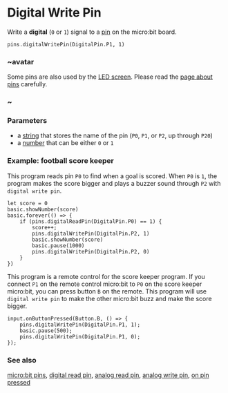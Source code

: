 # Digital Write Pin

Write a **digital** (`0` or `1`) signal to a [pin](/device/pins) on
the micro:bit board.

```sig
pins.digitalWritePin(DigitalPin.P1, 1)
```

### ~avatar

Some pins are also used by the [LED screen](/device/screen).
Please read the [page about pins](/device/pins) carefully.

### ~

### Parameters

* a [string](/reference/types/string) that stores the name of the pin (``P0``, ``P1``, or ``P2``, up through ``P20``)
* a [number](/reference/types/number) that can be either `0` or `1`

### Example: football score keeper

This program reads pin `P0` to find when a goal is scored.  When `P0`
is `1`, the program makes the score bigger and plays a buzzer sound
through `P2` with ``digital write pin``.

```blocks
let score = 0
basic.showNumber(score)
basic.forever(() => {
    if (pins.digitalReadPin(DigitalPin.P0) == 1) {
        score++;
        pins.digitalWritePin(DigitalPin.P2, 1)
        basic.showNumber(score)
        basic.pause(1000)
        pins.digitalWritePin(DigitalPin.P2, 0)
    }
})
```

This program is a remote control for the score keeper program.  If you
connect `P1` on the remote control micro:bit to `P0` on the score
keeper micro:bit, you can press button `B` on the remote. This program
will use ``digital write pin`` to make the other micro:bit buzz and
make the score bigger.

```blocks
input.onButtonPressed(Button.B, () => {
    pins.digitalWritePin(DigitalPin.P1, 1);
    basic.pause(500);
    pins.digitalWritePin(DigitalPin.P1, 0);
});
```

### See also

[micro:bit pins](/device/pins),
[digital read pin](/reference/pins/digital-read-pin),
[analog read pin](/reference/pins/analog-read-pin),
[analog write pin](/reference/pins/analog-write-pin),
[on pin pressed](/reference/input/on-pin-pressed)

